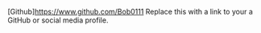 [Github]https://www.github.com/Bob0111 Replace this with a link to your a GitHub or social media profile.
